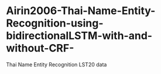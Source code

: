 # Airin2006-Thai-Name-Entity-Recognition-using-bidirectionalLSTM-with-and-without-CRF-
Thai Name Entity Recognition LST20 data
